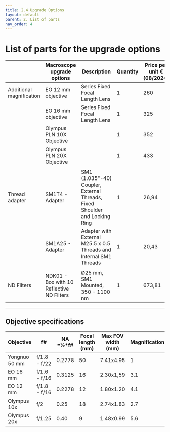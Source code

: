 ```yaml
---
title: 2.4 Upgrade Options
layout: default
parent: 2. List of parts
nav_order: 4
---
```


# List of parts for the upgrade options



|       | Macroscope upgrade options | Description | Quantity | Price per unit € (08/2024) | Vendor | 
| --- | --- | --- | --- | --- | --- |
| Additional magnification | EO 12 mm objective  | Series Fixed Focal Length Lens  | 1 | 260 | [Edmund Optics](https://www.edmundoptics.eu/p/12mm-uc-series-fixed-focal-length-lens/2969/)
|  | EO 16 mm objective | Series Fixed Focal Length Lens | 1 | 325 | [Edmund Optics](https://www.edmundoptics.com/p/16mm-c-series-fixed-focal-length-lens/16525/)
|  | Olympus PLN 10X Objective | | 1 | 352 | [Edmund Optics](https://www.edmundoptics.de/p/olympus-pln-10x-objective/29222/)
|  | Olympus PLN 20X Objective | | 1 | 433 | [Edmund Optics](https://www.edmundoptics.de/p/olympus-pln-20x-objective/29223/)
|  |  | |  |  |
| Thread adapter | SM1T4 - Adapter  |  SM1 (1.035"-40) Coupler, External Threads, Fixed Shoulder and Locking Ring | 1 | 26,94 | [Thorlabs](https://www.thorlabs.com/thorproduct.cfm?partnumber=SM1T4)
|  | SM1A25 - Adapter | Adapter with External M25.5 x 0.5 Threads and Internal SM1 Threads | 1 | 20,43 | [Thorlabs](https://www.thorlabs.de/thorproduct.cfm?partnumber=SM1A25)
|  |  | |  |  |
| ND Filters   | NDK01 - Box with 10 Reflective ND Filters | Ø25 mm, SM1 Mounted, 350 - 1100 nm  | 1 | 673,81 | [Thorlabs](https://www.thorlabs.de/thorproduct.cfm?partnumber=NDK01)



---

## Objective specifications

| Objective     | f#               | NA =½\*f# | Focal length (mm) | Max FOV width (mm) | Magnification |
| ------------- | ------------- | --------- | ----------------- | ------------------ | ------------- |
| Yongnuo 50 mm | f/1.8 - f/22  | 0.2778    | 50                | 7.41x4.95          | 1             |
| EO 16 mm      | f/1.6 - f/16  | 0.3125    | 16                | 2.30x1,59          | 3.1           |
| EO 12 mm      | f/1.8 - f/16  | 0.2278    | 12                | 1.80x1.20          | 4.1           |
| Olympus 10x   | f/2     | 0.25      | 18                | 2.74x1.83          | 2.7           |
| Olympus 20x   | f/1.25 | 0.40       |  9                 | 1.48x0.99          | 5.6          |


